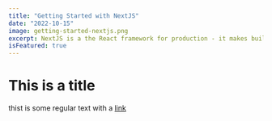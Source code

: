 ```yaml
---
title: "Getting Started with NextJS"
date: "2022-10-15"
image: getting-started-nextjs.png
excerpt: NextJS is a the React framework for production - it makes building fullstack React apps sites a breeze and ships with built-in SRR.
isFeatured: true
---
```


# This is a title

thist is some regular text with a [link](https://google.com)
